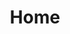 ---
layout: home
navOrder: 1
title: Home
heading: Kirk M. (saricden)
subheading: Software Engineer - Open Source Game Developer - Writer
---